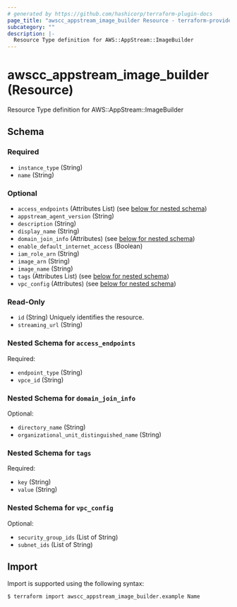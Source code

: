 ```yaml
---
# generated by https://github.com/hashicorp/terraform-plugin-docs
page_title: "awscc_appstream_image_builder Resource - terraform-provider-awscc"
subcategory: ""
description: |-
  Resource Type definition for AWS::AppStream::ImageBuilder
---
```


# awscc_appstream_image_builder (Resource)

Resource Type definition for AWS::AppStream::ImageBuilder



<!-- schema generated by tfplugindocs -->
## Schema

### Required

- `instance_type` (String)
- `name` (String)

### Optional

- `access_endpoints` (Attributes List) (see [below for nested schema](#nestedatt--access_endpoints))
- `appstream_agent_version` (String)
- `description` (String)
- `display_name` (String)
- `domain_join_info` (Attributes) (see [below for nested schema](#nestedatt--domain_join_info))
- `enable_default_internet_access` (Boolean)
- `iam_role_arn` (String)
- `image_arn` (String)
- `image_name` (String)
- `tags` (Attributes List) (see [below for nested schema](#nestedatt--tags))
- `vpc_config` (Attributes) (see [below for nested schema](#nestedatt--vpc_config))

### Read-Only

- `id` (String) Uniquely identifies the resource.
- `streaming_url` (String)

<a id="nestedatt--access_endpoints"></a>
### Nested Schema for `access_endpoints`

Required:

- `endpoint_type` (String)
- `vpce_id` (String)


<a id="nestedatt--domain_join_info"></a>
### Nested Schema for `domain_join_info`

Optional:

- `directory_name` (String)
- `organizational_unit_distinguished_name` (String)


<a id="nestedatt--tags"></a>
### Nested Schema for `tags`

Required:

- `key` (String)
- `value` (String)


<a id="nestedatt--vpc_config"></a>
### Nested Schema for `vpc_config`

Optional:

- `security_group_ids` (List of String)
- `subnet_ids` (List of String)

## Import

Import is supported using the following syntax:

```shell
$ terraform import awscc_appstream_image_builder.example Name
```

